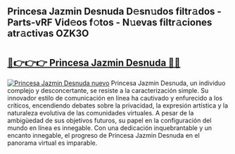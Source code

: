 ## Princesa Jazmin Desnuda D𝚎sn𝚞dos filtr𝚊dos - Parts-vRF Vid𝚎os f𝚘tos - N𝚞evas filtr𝚊ciones atr𝚊ctivas OZK3O

# <h2><a href="http://mb1jrn.tromn.icu/?c=Princesa+Jazmin+Desnuda">🔗👉👉👉 Princesa Jazmin Desnuda 🔗🔗</a></h2>

[![Princesa Jazmin Desnuda nuevo](https://i.imgur.com/pEAQMta.gif)](http://mb1jrn.tromn.icu/?c=Princesa+Jazmin+Desnuda)
Princesa Jazmin Desnuda, un individuo complejo y desconcertante, se resiste a la caracterización simple. Su innovador estilo de comunicación en línea ha cautivado y enfurecido a los críticos, encendiendo debates sobre la privacidad, la expresión artística y la naturaleza evolutiva de las comunidades virtuales. A pesar de la ambigüedad de sus objetivos futuros, su papel en la configuración del mundo en línea es innegable. Con una dedicación inquebrantable y un encanto innegable, el progreso de Princesa Jazmin Desnuda en el panorama virtual es imparable.
